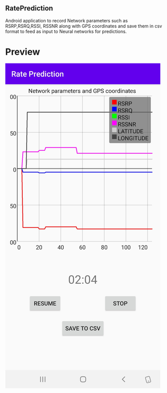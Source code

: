 ## RatePrediction

Android application to record Network parameters such as RSRP,RSRQ,RSSI, RSSNR along with GPS coordinates and save them in csv format to feed as input to Neural networks for predictions.

# Preview 
![](images/preview.jpg)
